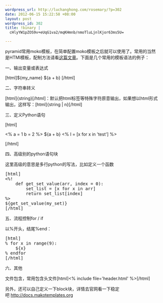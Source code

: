 ```yaml
--- 
wordpress_url: http://luchanghong.com/rosemary/?p=302
date: 2012-06-15 15:22:58 +08:00
layout: post
wordpress_id: 302
title: !binary |
  cHlyYW1pZOS9v+eUqG1va2/mqKHmnb/nmoTluLjnlKjor63ms5U=

---
```

pyramid常用moko模板，在简单配置moko模板之后就可以使用了。常用的当然是HTMl模板，配制方法请看<a title="用pyramid创建一个完整的WEB Project" href="http://luchanghong.com/rosemary/?p=284">这篇文章</a>。下面是几个常用的模板语法的例子：

一、输出变量或表达式

[html]${my_name}
${a + b}
[/html]

二、字符串转义

[html]{string}[/html]：默认把html标签等特殊字符原意输出，如果想以html形式输出，这样写：[html]{string | n}[/html]

三、定义Python语句

[html]

&lt;%
a = 1
b = 2
%&gt;
${a + b}
&lt;% l = [x for x in 'test'] %&gt;

[/html]

四、高级别的python语句块

这里高级的意思是多行python的写法，比如定义一个函数
<pre>[html]
&lt;%!
    def get_set_value(arr, index = 0):
        set_list = [x for x in arr]
        return set_list[index]
%&gt;
${get_set_value(my_set)}
[/html]</pre>
五、流程控制for / if

以%开头，结尾%end：
<pre>[html]
% for x in range(9):
    ${x}
% endfor
[/html]</pre>
六、其他

文件包含，常用包含头文件[html]&lt;% include file='header.html' %&gt;[/html]

另外，还可以自己定义一下block块，详情去官网看一下稳定吧 <a href="http://docs.makotemplates.org/">http://docs.makotemplates.org</a>
